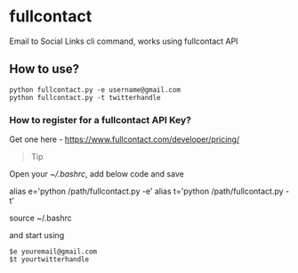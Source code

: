 fullcontact
===========

Email to Social Links cli command, works using fullcontact API

## How to use?
```
python fullcontact.py -e username@gmail.com
python fullcontact.py -t twitterhandle
```

### How to register for a fullcontact API Key?

Get one here - https://www.fullcontact.com/developer/pricing/

> Tip

Open your *~/.bashrc*, add below code and save

alias e='python /path/fullcontact.py -e'
alias t='python /path/fullcontact.py -t'

source ~/.bashrc

and start using 

```
$e youremail@gmail.com
$t yourtwitterhandle

```
